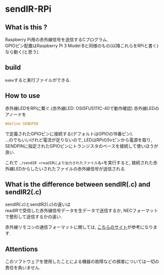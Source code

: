 # sendIR-RPi

## What is this ?
Raspberry Pi用の赤外線信号を送信するCプログラム.  
GPIOピン配置はRaspberry Pi 3 Model Bと同様のもの(以降これらをRPiと書く)なら動く(と思う).

## build
`make`すると実行ファイルができる.

## How to use
赤外線LEDをRPiに繋ぐ.(赤外線LED: OSI5FU5111C-40で動作確認)
赤外線LEDのアノードを
```objectivec
#define SENDPIN
```
で定義されたGPIOピンに接続する(デフォルトはGPIOの18番ピン).  
...のでもいいけれど電流が足りないので, LEDはRPiの5vピンから電源を取り,  
SENDPINに指定されたGPIOピンにトランジスタのベースを接続して使いほうが良い.

これで `./sendIR <readIRにより出力されたファイル名>`を実行すると, 接続された赤外線LEDからしたいされたファイルの赤外線信号が送信される.

## What is the difference between sendIR(.c) and sendIR2(.c)

sendIR(.c)とsendIR2(.c)の違いは  
readIRで受信した赤外線信号データを生データで送信するか, NECフォーマットで整形して送信するかの違い.

赤外線リモコンの通信フォーマットに関しては, [こちらのサイト](http://elm-chan.org/docs/ir_format.html)が参考になります.

## Attentions
このソフトウェアを使用したことによる機器の故障などの損害については一切の責任を負いません.